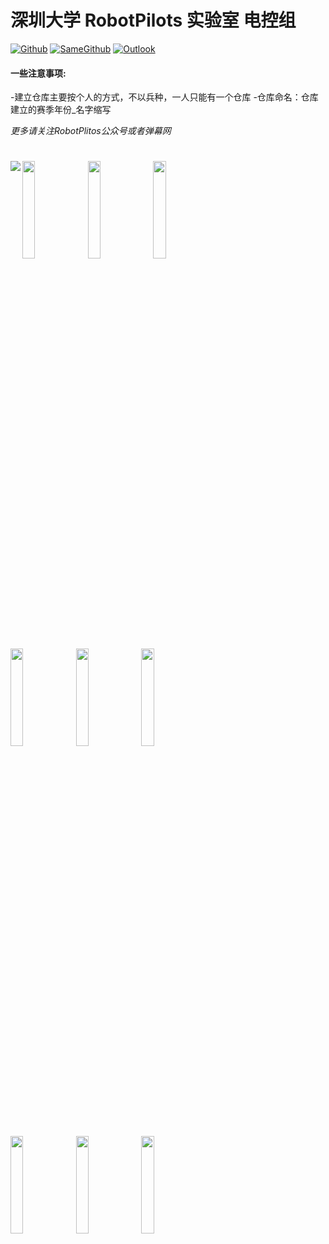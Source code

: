 # 深圳大学 RobotPilots 实验室 电控组


[![Github](https://img.shields.io/badge/-Github-000?style=flat&logo=Github&logoColor=white)](https://github.com/SZURPVision)
[![SameGithub](https://img.shields.io/badge/-LinkedIn-blue?style=flat&logo=Linkedin&logoColor=white)](https://github.com/SZURPVision)
[![Outlook](https://img.shields.io/badge/-Outlook-c14438?style=flat&logo=Gmail&logoColor=white)](shergrove@outlook.com)
 
####  一些注意事项: 
-建立仓库主要按个人的方式，不以兵种，一人只能有一个仓库
-仓库命名：仓库建立的赛季年份_名字缩写


*更多请关注RobotPlitos公众号或者弹幕网*

#

<p>
  <img align="left" src="https://github.com/rp2023EC/.github/blob/main/profile/src/header.png" />
 
<code><img width="20%" src="https://www.vectorlogo.zone/logos/ros/ros-ar21.svg"></code>
<code><img width="20%" src="https://www.vectorlogo.zone/logos/python/python-ar21.svg"></code>
<code><img width="20%" src="https://www.vectorlogo.zone/logos/linux/linux-ar21.svg"></code>
<br />
<code><img width="20%" src="https://www.vectorlogo.zone/logos/raspberrypi/raspberrypi-ar21.svg"></code>
<code><img width="20%" src="https://www.vectorlogo.zone/logos/mysql/mysql-ar21.svg"></code>
<code><img width="20%" src="https://www.vectorlogo.zone/logos/mongodb/mongodb-ar21.svg"></code>
<br />
<code><img width="20%" src="https://www.vectorlogo.zone/logos/apache_spark/apache_spark-ar21.svg"></code>
<code><img width="20%" src="https://www.vectorlogo.zone/logos/nvidia/nvidia-ar21.svg"></code>
<code><img width="20%" src="https://www.vectorlogo.zone/logos/git-scm/git-scm-ar21.svg"></code>
</p>

#



